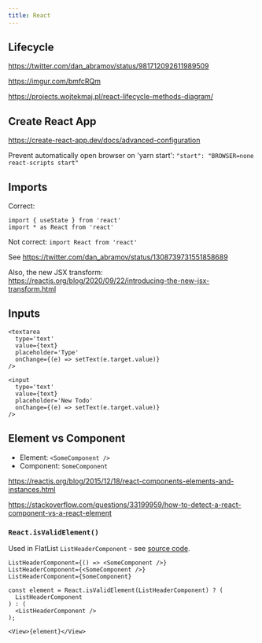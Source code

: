 ```yaml
---
title: React
---
```


## Lifecycle

https://twitter.com/dan_abramov/status/981712092611989509

https://imgur.com/bmfcRQm

https://projects.wojtekmaj.pl/react-lifecycle-methods-diagram/


## Create React App

https://create-react-app.dev/docs/advanced-configuration

Prevent automatically open browser on 'yarn start': `"start": "BROWSER=none react-scripts start"`


## Imports

Correct:

```
import { useState } from 'react'
import * as React from 'react'
```

Not correct: `import React from 'react'`

See https://twitter.com/dan_abramov/status/1308739731551858689

Also, the new JSX transform: https://reactjs.org/blog/2020/09/22/introducing-the-new-jsx-transform.html


## Inputs

```
<textarea
  type='text'
  value={text}
  placeholder='Type'
  onChange={(e) => setText(e.target.value)}
/>
```

```
<input
  type='text'
  value={text}
  placeholder='New Todo'
  onChange={(e) => setText(e.target.value)}
/>
```

## Element vs Component

- Element: `<SomeComponent />`
- Component: `SomeComponent`

https://reactjs.org/blog/2015/12/18/react-components-elements-and-instances.html

https://stackoverflow.com/questions/33199959/how-to-detect-a-react-component-vs-a-react-element

### `React.isValidElement()`

Used in FlatList `ListHeaderComponent` - see [source code](https://github.com/facebook/react-native/blob/8eeb01686f70a87ae4c38540283e9f9374f5bb0e/Libraries/Lists/VirtualizedList.js#L904).

```
ListHeaderComponent={() => <SomeComponent />}
ListHeaderComponent={<SomeComponent />}
ListHeaderComponent={SomeComponent}
```

```
const element = React.isValidElement(ListHeaderComponent) ? (
  ListHeaderComponent
) : (
  <ListHeaderComponent />
);

<View>{element}</View>
```

